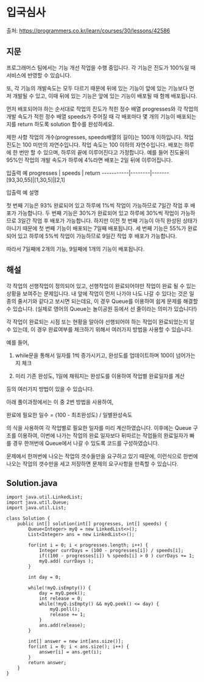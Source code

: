 # 입국심사

출처: https://programmers.co.kr/learn/courses/30/lessons/42586

## 지문

프로그래머스 팀에서는 기능 개선 작업을 수행 중입니다. 각 기능은 진도가 100%일 때 서비스에 반영할 수 있습니다.

또, 각 기능의 개발속도는 모두 다르기 때문에 뒤에 있는 기능이 앞에 있는 기능보다 먼저 개발될 수 있고, 이때 뒤에 있는 기능은 앞에 있는 기능이 배포될 때 함께 배포됩니다.

먼저 배포되어야 하는 순서대로 작업의 진도가 적힌 정수 배열 progresses와 각 작업의 개발 속도가 적힌 정수 배열 speeds가 주어질 때 각 배포마다 몇 개의 기능이 배포되는지를 return 하도록 solution 함수를 완성하세요.

제한 사항
작업의 개수(progresses, speeds배열의 길이)는 100개 이하입니다.
작업 진도는 100 미만의 자연수입니다.
작업 속도는 100 이하의 자연수입니다.
배포는 하루에 한 번만 할 수 있으며, 하루의 끝에 이루어진다고 가정합니다. 예를 들어 진도율이 95%인 작업의 개발 속도가 하루에 4%라면 배포는 2일 뒤에 이루어집니다.

입출력 예
progresses | speeds | return
-----------|--------|-------
[93,30,55]|[1,30,5]|[2,1]

입출력 예 설명

첫 번째 기능은 93% 완료되어 있고 하루에 1%씩 작업이 가능하므로 7일간 작업 후 배포가 가능합니다.
두 번째 기능은 30%가 완료되어 있고 하루에 30%씩 작업이 가능하므로 3일간 작업 후 배포가 가능합니다. 하지만 이전 첫 번째 기능이 아직 완성된 상태가 아니기 때문에 첫 번째 기능이 배포되는 7일째 배포됩니다.
세 번째 기능은 55%가 완료되어 있고 하루에 5%씩 작업이 가능하므로 9일간 작업 후 배포가 가능합니다.

따라서 7일째에 2개의 기능, 9일째에 1개의 기능이 배포됩니다.

## 해설

각 작업의 선행작업이 정의되어 있고, 선행작업이 완료되어야만 작업이 완료 될 수 있는 상황을 보여주는 문제입니다. 내 앞에 작업이 먼저 나가야 나도 나갈 수 있다는 것은 일종의 줄서기와 같다고 보시면 되는데요, 이 경우 Queue를 이용하여 쉽게 문제를 해결할 수 있습니다. (실제로 영어의 Queue는 놀이공원 등에서 선 줄이라는 의미가 있습니다!)

각 작업이 완료되는 시점 또는 현황을 알아야 선행되어야 하는 작업이 완료되었는지 알 수 있는데, 이 경우 완료여부를 체크하기 위해서 여러가지 방법을 사용할 수 있습니다.

예를 들어,

1. while문을 통해서 일자를 1씩 증가시키고, 완성도를 업데이트하며 100이 넘어가는지 체크

2. 미리 기존 완성도, 1일에 채워지는 완성도를 이용하여 작업별 완료일자를 계산

등의 여러가지 방법이 있을 수 있습니다.

아래 풀이과정에서는 이 중 2번 방법을 사용하여,

완료에 필요한 일수 = (100 - 최초완성도) / 일별완성속도

의 식을 사용하여 각 작업별로 필요한 일자를 미리 계산하였습니다. 이후에는 Queue 구조를 이용하여, 이번에 나가는 작업의 완료 일자보다 뒤따르는 작업들의 완료일자가 빠를 경우 한꺼번에 Queue에서 나갈 수 있도록 코드를 구성하였습니다.

문제에서 한꺼번에 나오는 작업의 갯수들만을 요구하고 있기 때문에, 이런식으로 한번에 나오는 작업의 갯수만을 세고 저장하면 문제의 요구사항을 만족할 수 있습니다. 

## Solution.java
~~~
import java.util.LinkedList;
import java.util.Queue;
import java.util.List;

class Solution {
    public int[] solution(int[] progresses, int[] speeds) {
        Queue<Integer> myQ = new LinkedList<>();
        List<Integer> ans = new LinkedList<>();

        for(int i = 0; i < progresses.length; i++) {
            Integer currDays = (100 - progresses[i]) / speeds[i];
            if((100 - progresses[i]) % speeds[i] > 0 ) currDays += 1;
            myQ.add( currDays );
        }

        int day = 0;

        while(!myQ.isEmpty()) {
            day = myQ.peek();
            int release = 0;
            while(!myQ.isEmpty() && myQ.peek() <= day) {
                myQ.poll();
                release += 1;
            }
            ans.add(release);
        }

        int[] answer = new int[ans.size()];
        for(int i = 0; i < ans.size(); i++) {
            answer[i] = ans.get(i);
        }
        return answer;
    }
}
~~~
